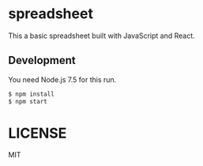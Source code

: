 # spreadsheet

This a basic spreadsheet built with JavaScript and React.

## Development

You need Node.js 7.5 for this run.

```bash
$ npm install
$ npm start
```

# LICENSE

MIT
